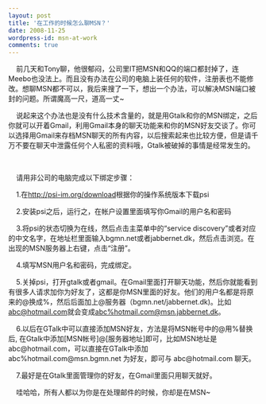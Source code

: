 ```yaml
---
layout: post
title: '在工作的时候怎么聊MSN？'
date: 2008-11-25
wordpress-id: msn-at-work
comments: true
---
```

<p>&#160;&#160;&#160; 前几天和Tony聊，他很郁闷，公司里IT把MSN和QQ的端口都封掉了，连Meebo也没法上。而且没有办法在公司的电脑上装任何的软件，注册表也不能修改。想聊MSN都不可以，我后来搜了一下，想出一个办法，可以解决MSN端口被封的问题。所谓魔高一尺，道高一丈~</p>  <p>&#160;&#160;&#160; 说起来这个办法也是没有什么技术含量的，就是用Gtalk和你的MSN绑定，之后你就可以开着Gmail，利用Gmail本身的聊天功能来和你的MSN好友交谈了。你可以选择用Gmail来存档MSN聊天的所有内容，以后搜索起来也比较方便，但是请千万不要在聊天中泄露任何个人私密的资料哦，Gtalk被破掉的事情是经常发生的。</p>  <p>&#160;&#160;&#160; </p>  <p>&#160;&#160;&#160; 请用非公司的电脑完成以下绑定步骤：</p>  <p>&#160;&#160;&#160; 1.在<a title="http://psi-im.org/download" href="http://psi-im.org/download">http://psi-im.org/download</a>根据你的操作系统版本下载psi</p>  <p>&#160;&#160;&#160; 2.安装psi之后，运行之，在帐户设置里面填写你Gmail的用户名和密码</p>  <p>&#160;&#160;&#160; 3.将psi的状态切换为在线，然后点击主菜单中的“service discovery”或者对应的中文名字，在地址栏里面输入bgmn.net或者jabbernet.dk，然后点击浏览。在出现的MSN服务器上右键，点击“注册”。</p>  <p>&#160;&#160;&#160; 4.填写MSN用户名和密码，完成绑定。</p>  <p>&#160;&#160;&#160; 5.关掉psi，打开gtalk或者gmail。在Gmail里面打开聊天功能，然后你就能看到有很多人请求加你为好友了，这都是你MSN里面的好友。他们的用户名都是将原来的@换成%，然后后面加上@服务器（bgmn.net/jabbernet.dk)。比如<a href="mailto:abc@hotmail.com">abc@hotmail.com</a>就会变成<a href="mailto:abc%hotmail.com@msn.jabbernet.dk">abc%hotmail.com@msn.jabbernet.dk</a>。</p>  <p>&#160;&#160;&#160; 6.以后在GTalk中可以直接添加MSN好友，方法是将MSN帐号中的@用%替换后, 在Gtalk中添加[MSN帐号]@[服务器地址]即可，比如MSN地址是 abc@hotmail.com，可以直接在GTalk中添加 abc%hotmail.com@msn.bgmn.net 为好友，即可与 abc@hotmail.com 聊天。</p>  <p>&#160;&#160;&#160; 7.最好是在Gtalk里面管理你的好友，在Gmail里面只用聊天就好。</p>  <p>&#160;&#160;&#160; 哇哈哈，所有人都以为你是在处理邮件的时候，你却是在MSN~</p>
